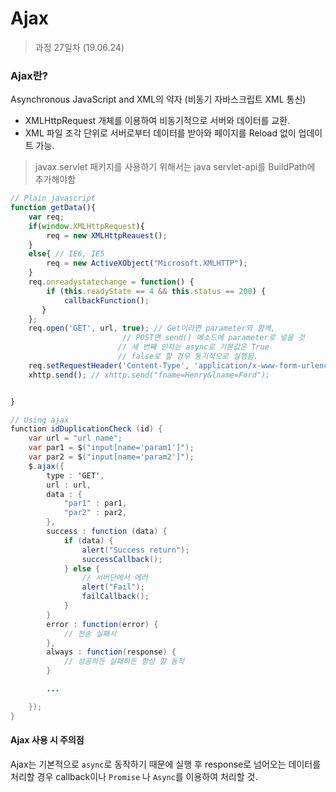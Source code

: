 Ajax
=========

> 과정 27일차 (19.06.24)

### Ajax란?
Asynchronous JavaScript and XML의 약자 (비동기 자바스크립트 XML 통신)

- XMLHttpRequest 개체를 이용하여 비동기적으로 서버와 데이터를 교환.
- XML 파일 조각 단위로 서버로부터 데이터를 받아와 페이지를 Reload 없이 업데이트 가능.

> javax.servlet 패키지를 사용하기 위해서는 java servlet-api를 BuildPath에 추가해야함

```javascript
// Plain javascript
function getData(){
    var req;
    if(window.XMLHttpRequest){
        req = new XMLHttpReauest();
    }
    else{ // IE6, IE5
        req = new ActiveXObject("Microsoft.XMLHTTP");
    }
    req.onreadystatechange = function() {
        if (this.readyState == 4 && this.status == 200) {
            callbackFunction();
       }
    };
    req.open('GET', url, true); // Get이라면 parameter와 함께,
                         // POST면 send() 메소드에 parameter로 넣을 것
                        // 세 번째 인자는 async로 기본값은 True
                        // false로 할 경우 동기적으로 실행됨.
    req.setRequestHeader('Content-Type', 'application/x-www-form-urlencoded');
    xhttp.send(); // xhttp.send("fname=Henry&lname=Ford");


}

```

```java
// Using ajax
function idDuplicationCheck (id) {
    var url = "url name";
    var par1 = $("input[name='param1']");
    var par2 = $("input[name='param2']");
    $.ajax({
        type : 'GET',
        url : url,
        data : {
            "par1" : par1,
            "par2" : par2,
        },
        success : function (data) {
            if (data) {
                alert("Success return"); 
                successCallback();
            } else {
                // 서버단에서 에러 
                alert("Fail");
                failCallback();
            }             
        }
        error : function(error) {
            // 전송 실패시
        },
        always : function(response) {
            // 성공하든 실패하든 항상 할 동작
        }

        ...  

    });
}
```

#### Ajax 사용 시 주의점
Ajax는 기본적으로 `async`로 동작하기 때문에 실행 후 response로 넘어오는 데이터를 처리할 경우 callback이나 `Promise` 나 `Async`를 이용하여 처리할 것.

